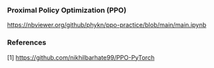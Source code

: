 ### Proximal Policy Optimization (PPO)
https://nbviewer.org/github/phykn/ppo-practice/blob/main/main.ipynb

### References
[1] https://github.com/nikhilbarhate99/PPO-PyTorch
